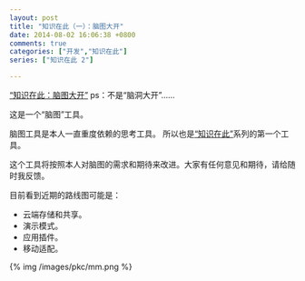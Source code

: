 ```yaml
---
layout: post
title: "知识在此（一）：脑图大开"
date: 2014-08-02 16:06:38 +0800
comments: true
categories: ["开发","知识在此"]
series: ["知识在此 2"]

---
```

<a href="http://pckmmap.duapp.com/" target="_blank">“知识在此：脑图大开”</a> ps：不是“脑洞大开”……

<!-- more -->


这是一个“脑图”工具。

脑图工具是本人一直重度依赖的思考工具。
所以也是[“知识在此”](/blog/2014/08/02/pkc0/)系列的第一个工具。

这个工具将按照本人对脑图的需求和期待来改进。大家有任何意见和期待，请给随时我反馈。

目前看到近期的路线图可能是：

* 云端存储和共享。
* 演示模式。
* 应用插件。
* 移动适配。

{% img  /images/pkc/mm.png %}
